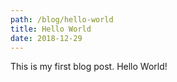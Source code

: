 ```yaml
---
path: /blog/hello-world
title: Hello World
date: 2018-12-29
---
```


This is my first blog post. Hello World!

